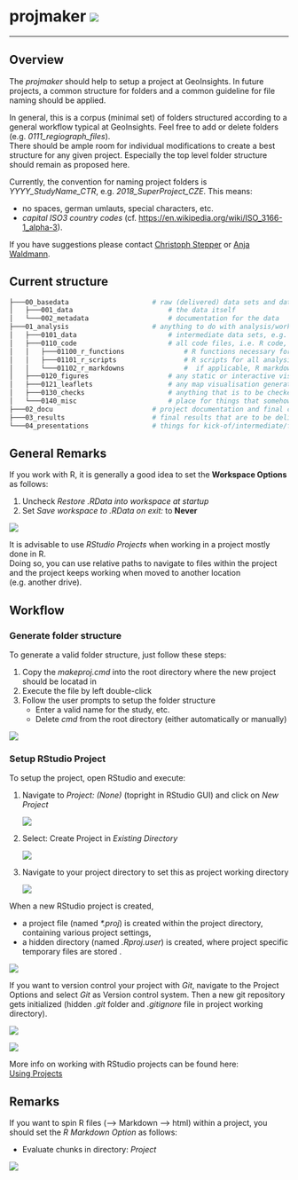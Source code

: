 
<!-- README.md is generated from README.Rmd. Please edit that file -->

# projmaker ![](figures/logo/projmaker_hex.png)

-----

## Overview

The *projmaker* should help to setup a project at GeoInsights. In future
projects, a common structure for folders and a common guideline for file
naming should be applied.

In general, this is a corpus (minimal set) of folders structured
according to a general workflow typical at GeoInsights. Feel free to add
or delete folders (e.g. *0111\_regiograph\_files*).  
There should be ample room for individual modifications to create a best
structure for any given project. Especially the top level folder
structure should remain as proposed here.

Currently, the convention for naming project folders is
*YYYY\_StudyName\_CTR*, e.g. *2018\_SuperProject\_CZE*. This means:

  - no spaces, german umlauts, special characters, etc.
  - *capital ISO3 country codes*
    (cf. <https://en.wikipedia.org/wiki/ISO_3166-1_alpha-3>).

If you have suggestions please contact [Christoph
Stepper](mailto:christoph.stepper@gfk.com) or [Anja
Waldmann](mailto:anja.waldmann@gfk.com).

## Current structure

``` bash
├───00_basedata                     # raw (delivered) data sets and data documentation; input only - i.e. never to be overwridden!
│   ├───001_data                        # the data itself
│   └───002_metadata                    # documentation for the data
├───01_analysis                     # anything to do with analysis/work-in-progress
│   ├───0101_data                       # intermediate data sets, e.g. results from individual analysis modules (tip: name subfolders corresponding to your R-scripts and save your data)
│   ├───0110_code                       # all code files, i.e. R code, py code, SAS code, etc.
│   │   ├───01100_r_functions               # R functions necessary for projects (longer than a 3-liner), but not worth to be put into a GIpackage; sourced within scripts to avoid code repetition 
│   │   ├───01101_r_scripts                 # R scripts for all analysis steps/modules, named in a comprehensible way (tip: number scrips in the order they need to be executed)    
│   │   └───01102_r_markdowns               #  if applicable, R markdown files (eg. for documentations etc.)
│   ├───0120_figures                    # any static or interactive visualisations generated during the analysis
│   ├───0121_leaflets                   # any map visualisation generated during the analysis
│   ├───0130_checks                     # anything that is to be checked by people other than the analysis author, e.g. excel comparison files in purchasing power
│   └───0140_misc                       # place for things that somehow do not fit into any of the above, e.g. colour definitions for logos
├───02_docu                         # project documentation and final checks (Checkliste)
├───03_results                      # final results that are to be delivered to the client or that are to be pushed to our official products
└───04_presentations                # things for kick-of/intermediate/final presentations
```

## General Remarks

If you work with R, it is generally a good idea to set the **Workspace
Options** as follows:

1.  Uncheck *Restore .RData into workspace at startup*
2.  Set *Save workspace to .RData on exit:* to **Never**

![](figures/workspace_settings_RStudio.png)

It is advisable to use *RStudio Projects* when working in a project
mostly done in R.  
Doing so, you can use relative paths to navigate to files within the
project and the project keeps working when moved to another location
(e.g. another drive).

## Workflow

### Generate folder structure

To generate a valid folder structure, just follow these steps:

1.  Copy the *makeproj.cmd* into the root directory where the new
    project should be locatad in
2.  Execute the file by left double-click
3.  Follow the user prompts to setup the folder structure
      - Enter a valid name for the study, etc.
      - Delete *cmd* from the root directory (either automatically or
        manually)

![](figures/makeproj_cmd.png)

### Setup RStudio Project

To setup the project, open RStudio and execute:

1.  Navigate to *Project: (None)* (topright in RStudio GUI) and click on
    *New Project*
    
    ![](figures/proj_1.png)

2.  Select: Create Project in *Existing Directory*
    
    ![](figures/proj_2.png)

3.  Navigate to your project directory to set this as project working
    directory
    
    ![](figures/proj_3.png)

When a new RStudio project is created,

  - a project file (named *\*.proj*) is created within the project
    directory, containing various project settings,
  - a hidden directory (named *.Rproj.user*) is created, where project
    specific temporary files are stored .

![](figures/proj_4.png)

If you want to version control your project with *Git*, navigate to the
Project Options and select *Git* as Version control system. Then a new
git repository gets initialized (hidden *.git* folder and *.gitignore*
file in project working directory).

![](figures/project_options_1.png)

![](figures/project_options_2.png)

More info on working with RStudio projects can be found here:  
[Using
Projects](https://support.rstudio.com/hc/en-us/articles/200526207-Using-Projects)

## Remarks

If you want to spin R files (–\> Markdown –\> html) within a project,
you should set the *R Markdown Option* as follows:

  - Evaluate chunks in directory: *Project*

![](figures/RMarkdown_settings_RStudio.png)
